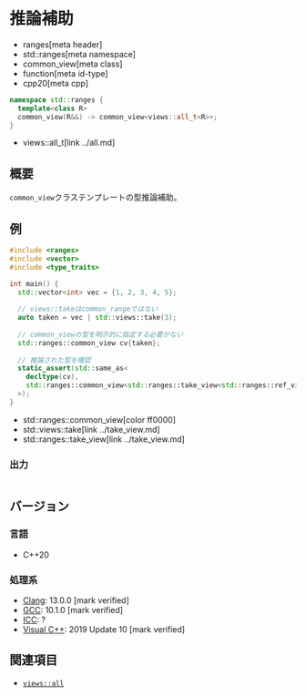 # 推論補助
* ranges[meta header]
* std::ranges[meta namespace]
* common_view[meta class]
* function[meta id-type]
* cpp20[meta cpp]

```cpp
namespace std::ranges {
  template<class R>
  common_view(R&&) -> common_view<views::all_t<R>>;
}
```
* views::all_t[link ../all.md]

## 概要
`common_view`クラステンプレートの型推論補助。

## 例
```cpp example
#include <ranges>
#include <vector>
#include <type_traits>

int main() {
  std::vector<int> vec = {1, 2, 3, 4, 5};
  
  // views::takeはcommon_rangeではない
  auto taken = vec | std::views::take(3);
  
  // common_viewの型を明示的に指定する必要がない
  std::ranges::common_view cv{taken};
  
  // 推論された型を確認
  static_assert(std::same_as<
    decltype(cv),
    std::ranges::common_view<std::ranges::take_view<std::ranges::ref_view<std::vector<int>>>>
  >);
}
```
* std::ranges::common_view[color ff0000]
* std::views::take[link ../take_view.md]
* std::ranges::take_view[link ../take_view.md]

### 出力
```
```

## バージョン
### 言語
- C++20

### 処理系
- [Clang](/implementation.md#clang): 13.0.0 [mark verified]
- [GCC](/implementation.md#gcc): 10.1.0 [mark verified]
- [ICC](/implementation.md#icc): ?
- [Visual C++](/implementation.md#visual_cpp): 2019 Update 10 [mark verified]

## 関連項目
- [`views::all`](../all.md)